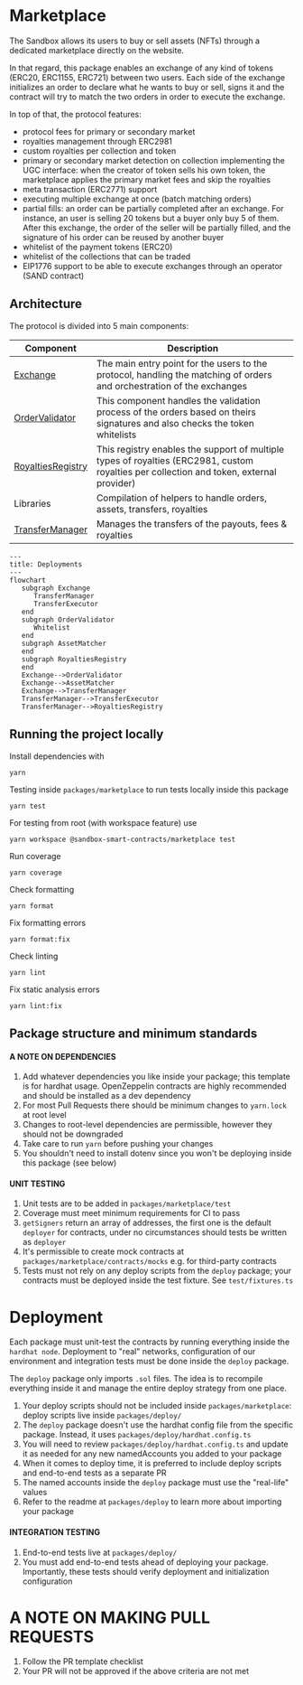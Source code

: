# Marketplace

The Sandbox allows its users to buy or sell assets (NFTs) through a dedicated marketplace directly on the website.

In that regard, this package enables an exchange of any kind of tokens (ERC20, ERC1155, ERC721) between two users. Each side of the exchange initializes an order to declare what he wants to buy or sell, signs it and the contract will try to match the two orders in order to execute the exchange.

In top of that, the protocol features:
- protocol fees for primary or secondary market
- royalties management through ERC2981
- custom royalties per collection and token
- primary or secondary market detection on collection implementing the UGC interface: when the creator of token sells his own token, the marketplace applies the primary market fees and skip the royalties
- meta transaction (ERC2771) support
- executing multiple exchange at once (batch matching orders)
- partial fills: an order can be partially completed after an exchange. For instance, an user is selling 20 tokens but a buyer only buy 5 of them. After this exchange, the order of the seller will be partially filled, and the signature of his order can be reused by another buyer
- whitelist of the payment tokens (ERC20)
- whitelist of the collections that can be traded
- EIP1776 support to be able to execute exchanges through an operator (SAND contract)

## Architecture

The protocol is divided into 5 main components:

Component | Description
---------|----------
 [Exchange](docs/exchange/Exchange.md) | The main entry point for the users to the protocol, handling the matching of orders and orchestration of the exchanges
 [OrderValidator](docs/exchange/OrderValidator.md) | This component handles the validation process of the orders based on theirs signatures and also checks the token whitelists
 [RoyaltiesRegistry](docs/royalties-registry/RoyaltiesRegistry.md) | This registry enables the support of multiple types of royalties (ERC2981, custom royalties per collection and token, external provider)
 Libraries | Compilation of helpers to handle orders, assets, transfers, royalties
 [TransferManager](docs/transfer-manager/TransferManager.md) | Manages the transfers of the payouts, fees & royalties

```mermaid
---
title: Deployments
---
flowchart
   subgraph Exchange
      TransferManager
      TransferExecutor
   end
   subgraph OrderValidator
      Whitelist
   end
   subgraph AssetMatcher
   end
   subgraph RoyaltiesRegistry
   end   
   Exchange-->OrderValidator
   Exchange-->AssetMatcher
   Exchange-->TransferManager
   TransferManager-->TransferExecutor
   TransferManager-->RoyaltiesRegistry
```

## Running the project locally

Install dependencies with
```shell
yarn
```

Testing inside `packages/marketplace` to run tests locally inside this package
```shell
yarn test
```

For testing from root (with workspace feature) use
```shell
yarn workspace @sandbox-smart-contracts/marketplace test
```

Run coverage
```shell
yarn coverage
```

Check formatting
```shell
yarn format
```

Fix formatting errors
```shell
yarn format:fix
```

Check linting
```shell
yarn lint
```

Fix static analysis errors
```shell
yarn lint:fix
```

## Package structure and minimum standards

#### A NOTE ON DEPENDENCIES

1. Add whatever dependencies you like inside your package; this template is for hardhat usage. OpenZeppelin contracts are highly recommended and should be installed as a dev dependency
2. For most Pull Requests there should be minimum changes to `yarn.lock` at root level
3. Changes to root-level dependencies are permissible, however they should not be downgraded
4. Take care to run `yarn` before pushing your changes
5. You shouldn't need to install dotenv since you won't be deploying inside this package (see below)

#### UNIT TESTING

1. Unit tests are to be added in `packages/marketplace/test`
2. Coverage must meet minimum requirements for CI to pass
3. `getSigners` return an array of addresses, the first one is the default `deployer` for contracts, under no circumstances should tests be written as `deployer`
4. It's permissible to create mock contracts at `packages/marketplace/contracts/mocks` e.g. for third-party contracts
5. Tests must not rely on any deploy scripts from the `deploy` package; your contracts must be deployed inside the test
   fixture. See `test/fixtures.ts`

# Deployment

Each package must unit-test the contracts by running everything inside the `hardhat node`. Deployment to "real" networks, configuration of our environment and integration tests must be done inside the `deploy` package.

The `deploy` package only imports `.sol` files. The idea is to recompile everything inside it and manage the entire deploy strategy from one place.

1. Your deploy scripts should not be included inside `packages/marketplace`: deploy scripts live inside `packages/deploy/`
2. The `deploy` package doesn't use the hardhat config file from the specific package. Instead, it
   uses `packages/deploy/hardhat.config.ts`
3. You will need to review `packages/deploy/hardhat.config.ts` and update it as needed for any new namedAccounts you added to your package
4. When it comes to deploy time, it is preferred to include deploy scripts and end-to-end tests as a separate PR
5. The named accounts inside the `deploy` package must use the "real-life" values
6. Refer to the readme at `packages/deploy` to learn more about importing your package

#### INTEGRATION TESTING

1. End-to-end tests live at `packages/deploy/`
2. You must add end-to-end tests ahead of deploying your package. Importantly, these tests should verify deployment and initialization configuration

# A NOTE ON MAKING PULL REQUESTS

1. Follow the PR template checklist
2. Your PR will not be approved if the above criteria are not met
